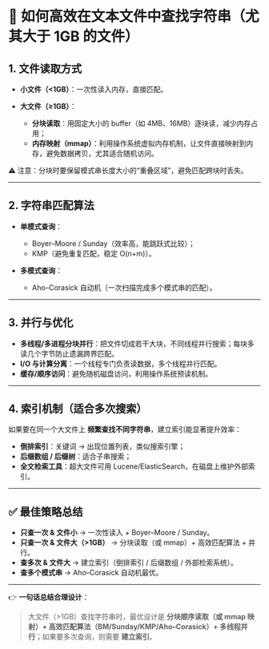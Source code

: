 # 📖 如何高效在文本文件中查找字符串（尤其大于 1GB 的文件）

## 1. 文件读取方式

* **小文件（<1GB）**：一次性读入内存，直接匹配。
* **大文件（≥1GB）**：

  * **分块读取**：用固定大小的 buffer（如 4MB、16MB）逐块读，减少内存占用；
  * **内存映射（mmap）**：利用操作系统虚拟内存机制，让文件直接映射到内存，避免数据拷贝，尤其适合随机访问。

⚠️ 注意：分块时要保留模式串长度大小的“重叠区域”，避免匹配跨块时丢失。

---

## 2. 字符串匹配算法

* **单模式查询**：

  * Boyer–Moore / Sunday（效率高，能跳跃式比较）；
  * KMP（避免重复匹配，稳定 O(n+m)）。
* **多模式查询**：

  * Aho–Corasick 自动机（一次扫描完成多个模式串的匹配）。

---

## 3. 并行与优化

* **多线程/多进程分块并行**：把文件切成若干大块，不同线程并行搜索；每块多读几个字节防止遗漏跨界匹配。
* **I/O 与计算分离**：一个线程专门负责读数据，多个线程并行匹配。
* **缓存/顺序访问**：避免随机磁盘访问，利用操作系统预读机制。

---

## 4. 索引机制（适合多次搜索）

如果要在同一个大文件上 **频繁查找不同字符串**，建立索引能显著提升效率：

* **倒排索引**：关键词 → 出现位置列表，类似搜索引擎；
* **后缀数组 / 后缀树**：适合子串搜索；
* **全文检索工具**：超大文件可用 Lucene/ElasticSearch，在磁盘上维护外部索引。

---

## ✅ 最佳策略总结

* **只查一次 & 文件小** → 一次性读入 + Boyer–Moore / Sunday。
* **只查一次 & 文件大（>1GB）** → 分块读取（或 mmap）+ 高效匹配算法 + 并行。
* **查多次 & 文件大** → 建立索引（倒排索引 / 后缀数组 / 外部检索系统）。
* **查多个模式串** → Aho–Corasick 自动机最优。

---

👉 **一句话总结合理设计**：

> 大文件（>1GB）查找字符串时，最优设计是 **分块顺序读取（或 mmap 映射）+ 高效匹配算法（BM/Sunday/KMP/Aho–Corasick）+ 多线程并行**；如果要多次查询，则需要 **建立索引**。
